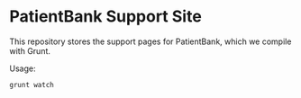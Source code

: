 # PatientBank Support Site

This repository stores the support pages for PatientBank, which we compile with
Grunt.

Usage:

    grunt watch

